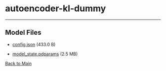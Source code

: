 
# autoencoder-kl-dummy
---



## Model Files

- [config.json](https://paddlenlp.bj.bcebos.com/models/community/fusing/autoencoder-kl-dummy/config.json) (433.0 B)

- [model_state.pdparams](https://paddlenlp.bj.bcebos.com/models/community/fusing/autoencoder-kl-dummy/model_state.pdparams) (2.5 MB)


[Back to Main](../../)